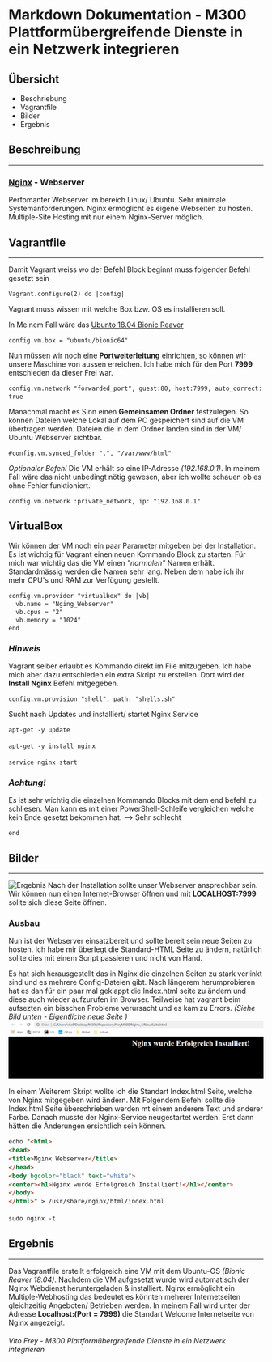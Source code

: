 # Markdown Dokumentation - M300 Plattformübergreifende Dienste in ein Netzwerk integrieren

## **Übersicht**

* Beschriebung
* Vagrantfile
* Bilder
* Ergebnis
## **Beschreibung**
***
### [Nginx](https://www.nginx.com/) - Webserver 
Perfomanter Webserver im bereich Linux/ Ubuntu. Sehr minimale 
Systemanforderungen. Nginx ermöglicht es eigene Webseiten zu hosten. 
Multiple-Site Hosting mit nur einem Nginx-Server möglich.

## **Vagrantfile**
***
Damit Vagrant weiss wo der Befehl Block beginnt muss folgender Befehl gesetzt sein
```
Vagrant.configure(2) do |config|
```
Vagrant muss wissen mit welche Box bzw. OS es installieren soll.

In Meinem Fall wäre das [Ubunto 18.04 Bionic Reaver](https://app.vagrantup.com/ubuntu/boxes/bionic64)
```
config.vm.box = "ubuntu/bionic64"
```
Nun müssen wir noch eine **Portweiterleitung** einrichten, so können wir unsere Maschine von aussen erreichen. Ich habe mich für den Port **7999** entschieden da dieser Frei war.
```
config.vm.network "forwarded_port", guest:80, host:7999, auto_correct: true
```
Manachmal macht es Sinn einen **Gemeinsamen Ordner** festzulegen. So können Dateien welche Lokal auf dem PC gespeichert sind auf die VM übertragen werden. Dateien die in dem Ordner landen sind in der VM/ Ubuntu Webserver sichtbar.
```
#config.vm.synced_folder ".", "/var/www/html"
```
*Optionaler Befehl*
Die VM erhält so eine IP-Adresse *(192.168.0.1)*. In meinem Fall wäre das nicht unbedingt nötig gewesen, aber ich wollte schauen ob es ohne Fehler funktioniert.
```
config.vm.network :private_network, ip: "192.168.0.1"
```
## VirtualBox
Wir können der VM noch ein paar Parameter mitgeben bei der Installation. Es ist wichtig für Vagrant einen neuen Kommando Block zu starten. Für mich war wichtig das die VM einen *"normalen"* Namen erhält. Standardmässig werden die Namen sehr lang. Neben dem habe ich ihr mehr CPU's und RAM zur Verfügung gestellt.
```
config.vm.provider "virtualbox" do |vb|
  vb.name = "Nging_Webserver"
  vb.cpus = "2"
  vb.memory = "1024"
end
```
### *Hinweis*
Vagrant selber erlaubt es Kommando direkt im File mitzugeben. Ich habe mich aber dazu entschieden ein extra Skript zu erstellen. Dort wird der **Install Nginx** Befehl mitgegeben.

```
config.vm.provision "shell", path: "shells.sh"
```
Sucht nach Updates und installiert/ startet Nginx Service
```
apt-get -y update

apt-get -y install nginx
 
service nginx start
```
###  ***Achtung!***
Es ist sehr wichtig die einzelnen Kommando Blocks mit dem end befehl zu schliesen. Man kann es mit einer PowerShell-Schleife vergleichen welche kein Ende gesetzt bekommen hat. --> Sehr schlecht
```
end
```
## **Bilder**
***
![Ergebnis](https://github.com/De1060er/FreyM300/tree/master/Nginx2/Bilder/Welcome_Nginx.png)
Nach der Installation sollte unser Webserver ansprechbar sein. Wir können nun einen Internet-Browser öffnen und mit **LOCALHOST:7999** sollte sich diese Seite öffnen.

### **Ausbau**
Nun ist der Webserver einsatzbereit und sollte bereit sein neue Seiten zu hosten. Ich habe mir überlegt die Standard-HTML Seite zu ändern, natürlich sollte dies mit einem Script passieren und nicht von Hand.

Es hat sich herausgestellt das in Nginx die einzelnen Seiten zu stark verlinkt sind und es mehrere Config-Dateien gibt. Nach längerem herumprobieren hat es dan für ein paar mal geklappt die Index.html seite zu ändern und diese auch wieder aufzurufen im Browser. Teilweise hat vagrant beim aufsezten ein bisschen Probleme verursacht und es kam zu Errors. *(Siehe Bild unten - Eigentliche neue Seite )*
![Ergebnis](https://github.com/De1060er/FreyM300/blob/master/Nginx2/Bilder/Welcome.PNG)

In einem Weiterem Skript wollte ich die Standart Index.html Seite, welche von Nginx mitgegeben wird ändern. Mit Folgendem Befehl sollte die Index.html Seite überschrieben werden mt einem anderem Text und anderer Farbe. Danach musste der Nginx-Service neugestartet werden. Erst dann hätten die Änderungen ersichtlich sein können.
```html
echo "<html>
<head>
<title>Nginx Webserver</title>
</head>
<body bgcolor="black" text="white">
<center><h1>Nginx wurde Erfolgreich Installiert!</h1></center>
</body>
</html>" > /usr/share/nginx/html/index.html

sudo nginx -t
```

## **Ergebnis**
***
Das Vagrantfile erstellt erfolgreich eine VM mit dem Ubuntu-OS *(Bionic Reaver 18.04)*. Nachdem die VM aufgesetzt wurde wird automatisch der Nginx Webdienst heruntergeladen & installiert. Nginx ermöglicht ein Multiple-Webhosting das bedeutet es könnten meherer Internetseiten gleichzeitig Angeboten/ Betrieben werden. In meinem Fall wird unter der Adresse **Localhost:(Port = 7999)** die Standart Welcome Internetseite von Nginx angezeigt.

###### *Vito Frey - M300 Plattformübergreifende Dienste in ein Netzwerk integrieren* 
